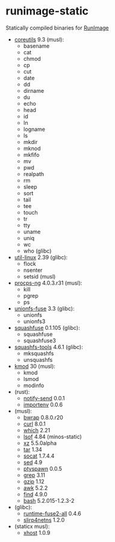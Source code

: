 # runimage-static
Statically compiled binaries for [RunImage](https://github.com/VHSgunzo/runimage)

* [coreutils](https://github.com/VHSgunzo/coreutils-static) 9.3 (musl):
    * basename
    * cat
    * chmod
    * cp
    * cut
    * date
    * dd
    * dirname
    * du
    * echo
    * head
    * id
    * ln
    * logname
    * ls
    * mkdir
    * mknod
    * mkfifo
    * mv
    * pwd
    * realpath
    * rm
    * sleep
    * sort
    * tail
    * tee
    * touch
    * tr
    * tty
    * uname
    * uniq
    * wc
    * who (glibc)
* [util-linux](https://github.com/VHSgunzo/util-linux-static) 2.39 (glibc):
    * flock
    * nsenter
    * setsid (musl)
* [procps-ng](https://github.com/VHSgunzo/procps-static) 4.0.3.r31 (musl):
    * kill
    * pgrep
    * ps
* [unionfs-fuse](https://github.com/VHSgunzo/unionfs-fuse-static) 3.3 (glibc):
    * unionfs
    * unionfs3
* [squashfuse](https://github.com/VHSgunzo/squashfuse-static) 0.1.105 (glibc):
    * squashfuse
    * squashfuse3
* [squashfs-tools](https://github.com/VHSgunzo/squashfs-tools-static) 4.6.1 (glibc):
    * mksquashfs
    * unsquashfs
* [kmod](https://github.com/VHSgunzo/kmod-static) 30 (musl):
    * kmod
    * lsmod
    * modinfo
* (rust):
    * [notify-send](https://github.com/VHSgunzo/notify-send-rs) 0.0.1
    * [importenv](https://github.com/VHSgunzo/importenv) 0.0.6
* (musl):
    * [bwrap](https://github.com/VHSgunzo/bubblewrap-static) 0.8.0.r20
    * [curl](https://github.com/moparisthebest/static-curl) 8.0.1
    * [which](https://github.com/VHSgunzo/which-static) 2.21
    * [lsof](https://github.com/minos-org/minos-static) 4.84 (minos-static)
    * [xz](https://github.com/VHSgunzo/xz-static) 5.5.0alpha
    * [tar](https://github.com/VHSgunzo/tar-static) 1.34
    * [socat](https://github.com/VHSgunzo/socat-static) 1.7.4.4
    * [sed](https://github.com/VHSgunzo/sed-static) 4.9
    * [ptyspawn](https://github.com/VHSgunzo/ptyspawn) 0.0.5
    * [grep](https://github.com/VHSgunzo/grep-static) 3.11
    * [gzip](https://github.com/VHSgunzo/gzip-static) 1.12
    * [awk](https://github.com/VHSgunzo/gawk-static) 5.2.2
    * [find](https://github.com/VHSgunzo/findutils-static) 4.9.0
    * [bash](https://github.com/robxu9/bash-static) 5.2.015-1.2.3-2
* (glibc):
    * [runtime-fuse2-all](https://github.com/VHSgunzo/runimage-runtime-static) 0.4.6
    * [slirp4netns](https://github.com/rootless-containers/slirp4netns) 1.2.0
* (staticx musl):
    * [xhost](https://github.com/VHSgunzo/xorg-xhost-static) 1.0.9
